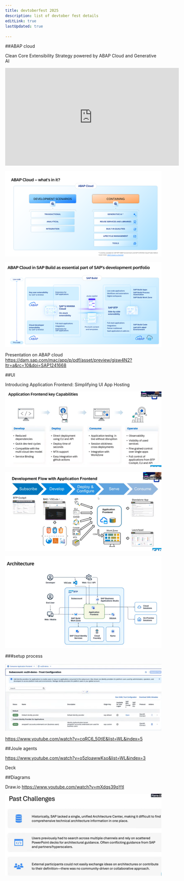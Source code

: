 ```yaml
---
title: devtoberfest 2025
description: list of devtober fest details
editLink: true
lastUpdated: true

---
```


##ABAP cloud

Clean Core Extensibility Strategy powered by ABAP Cloud and Generative AI

<iframe width="560" height="315" src="https://www.youtube.com/embed/Zmo7YU9BUlc" title="ABAP Cloud and Generative AI" frameborder="0" allow="accelerometer; autoplay; clipboard-write; encrypted-media; gyroscope; picture-in-picture" allowfullscreen></iframe>

![abap cloud](assets/image.png)

![abap cloud overview](assets/image-1.png)

Presentation on ABAP cloud https://dam.sap.com/mac/app/p/pdf/asset/preview/gisw4N2?ltr=a&rc=10&doi=SAP1241668


##UI

Introducing Application Frontend: Simplifying UI App Hosting

![UI service](assets/image-2.png)

![frontend flow](assets/image-3.png)

![architecture](assets/image-4.png)

###setup process

![alt text](assets/image-5.png)

https://www.youtube.com/watch?v=cqRC6_50tlE&list=WL&index=5


##Joule agents

https://www.youtube.com/watch?v=o5zIoawwKso&list=WL&index=3

Deck 

##Diagrams

Draw.io https://www.youtube.com/watch?v=mXdqs39qYtI

![architecture_center](assets/image-6.png)